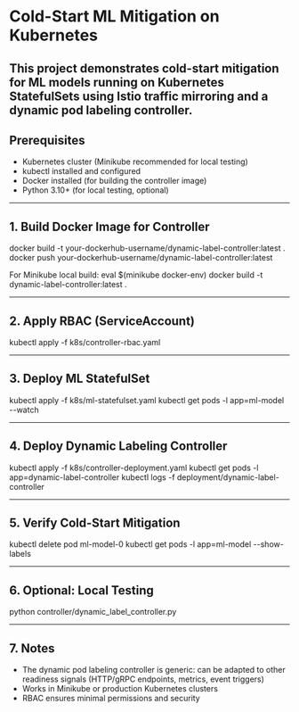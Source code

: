 # Cold-Start ML Mitigation on Kubernetes

This project demonstrates **cold-start mitigation for ML models** running on Kubernetes StatefulSets using **Istio traffic mirroring** and a **dynamic pod labeling controller**.
---

## Prerequisites
- Kubernetes cluster (Minikube recommended for local testing)
- kubectl installed and configured
- Docker installed (for building the controller image)
- Python 3.10+ (for local testing, optional)

---

## 1. Build Docker Image for Controller
docker build -t your-dockerhub-username/dynamic-label-controller:latest .
docker push your-dockerhub-username/dynamic-label-controller:latest

For Minikube local build:
eval $(minikube docker-env)
docker build -t dynamic-label-controller:latest .

---

## 2. Apply RBAC (ServiceAccount)
kubectl apply -f k8s/controller-rbac.yaml

---

## 3. Deploy ML StatefulSet
kubectl apply -f k8s/ml-statefulset.yaml
kubectl get pods -l app=ml-model --watch

---

## 4. Deploy Dynamic Labeling Controller
kubectl apply -f k8s/controller-deployment.yaml
kubectl get pods -l app=dynamic-label-controller
kubectl logs -f deployment/dynamic-label-controller

---

## 5. Verify Cold-Start Mitigation
kubectl delete pod ml-model-0
kubectl get pods -l app=ml-model --show-labels

---

## 6. Optional: Local Testing
python controller/dynamic_label_controller.py

---

## 7. Notes
- The dynamic pod labeling controller is generic: can be adapted to other readiness signals (HTTP/gRPC endpoints, metrics, event triggers)
- Works in Minikube or production Kubernetes clusters
- RBAC ensures minimal permissions and security
